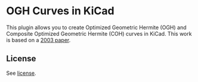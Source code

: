 OGH Curves in KiCad
===================
This plugin allows you to create Optimized Geometric Hermite (OGH) and Composite Optimized Geometric Hermite (COH) curves in KiCad. This work is based on a [2003 paper](http://www.cs.uky.edu/~cheng/PUBL/Paper-Geometric-Hermite.pdf).

License
-------
See [license](https://github.com/aschaller/ogh_kicad/blob/master/LICENSE).
